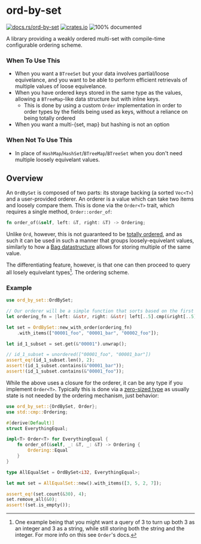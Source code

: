 # ord-by-set

[![docs.rs/ord-by-set](https://docs.rs/ord-by-set/badge.svg)](https://docs.rs/ord-by-set)
[![crates.io](https://img.shields.io/crates/v/ord-by-set.svg)](https://crates.io/crates/ord-by-set)
![100% documented](https://img.shields.io/badge/docs-100%25-blueviolet)

A library providing a weakly ordered multi-set with compile-time configurable
ordering scheme.

### When To Use This

* When you want a `BTreeSet` but your data involves
partial/loose equivelance, and you want to be able to perform efficient retrievals of
multiple values of loose equivelance.
* When you have ordered keys stored in the same type as the values, allowing
a `BTreeMap`-like data structure but with inline
keys.
    * This is done by using a custom `Order` implementation in order to order
    types by the fields being used as keys, without a reliance on being totally ordered
* When you want a multi-{set, map} but hashing is not an option

### When Not To Use This

* In place of `HashMap`/`HashSet`/`BTreeMap`/`BTreeSet` when you don't need multiple
loosely equivelant values.

## Overview

An `OrdBySet` is composed of two parts: its storage backing (a sorted `Vec<T>`)
and a user-provided orderer. An orderer is a value which can take two items and
loosely compare them. This is done via the `Order<T>` trait, which requires a
single method, `Order::order_of`:

```rust
fn order_of(&self, left: &T, right: &T) -> Ordering;
```

Unlike `Ord`, however, this is not guaranteed to be [totally ordered], and as
such it can be used in such a manner that groups loosely-equivelant values, similarly
to how a [Bag datastructure] allows for storing multiple of the same value.

[totally ordered]: https://wikipedia.org/wiki/Total_order
[Bag datastructure]: https://docs.rs/hashbag/latest/hashbag/struct.HashBag.html

The differentiating feature, however, is that one can then proceed to query all
losely equivelant types[^1]. The ordering scheme.

[^1]: One example being that you might want a query of 3 to turn up both 3 as an
integer and 3 as a string, while still storing both the string and the integer.
For more info on this see `Order`'s docs.

### Example

```rust
use ord_by_set::OrdBySet;

// Our orderer will be a simple function that sorts based on the first 5 characters
let ordering_fn = |left: &&str, right: &&str| left[..5].cmp(&right[..5]);

let set = OrdBySet::new_with_order(ordering_fn)
    .with_items(["00001_foo", "00001_bar", "00002_foo"]);

let id_1_subset = set.get(&"00001").unwrap();

// id_1_subset = unordered(["00001_foo", "00001_bar"])
assert_eq!(id_1_subset.len(), 2);
assert!(id_1_subset.contains(&"00001_bar"));
assert!(id_1_subset.contains(&"00001_foo"));
```

While the above uses a closure for the orderer, it can be any type if you implement
`Order<T>`. Typically this is done via a [zero-sized type] as usually state is not
needed by the ordering mechanism, just behavior:

```rust
use ord_by_set::{OrdBySet, Order};
use std::cmp::Ordering;

#[derive(Default)]
struct EverythingEqual;

impl<T> Order<T> for EverythingEqual {
    fn order_of(&self, _: &T, _: &T) -> Ordering {
        Ordering::Equal
    }
}

type AllEqualSet = OrdBySet<i32, EverythingEqual>;

let mut set = AllEqualSet::new().with_items([3, 5, 2, 7]);

assert_eq!(set.count(&30), 4);
set.remove_all(&0);
assert!(set.is_empty());
```

[zero-sized type]: https://doc.rust-lang.org/nomicon/exotic-sizes.html#zero-sized-types-zsts
